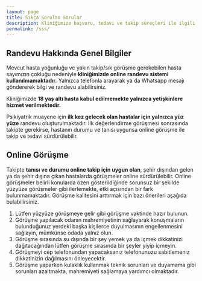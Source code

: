 ```yaml
---
layout: page
title: Sıkça Sorulan Sorular
description: Kliniğimize başvuru, tedavi ve takip süreçleri ile ilgili sıkça sorulan soruların yanıtlarına buradan ulaşabilirsiniz.
permalink: /sss/
---
```

## Randevu Hakkında Genel Bilgiler
Mevcut hasta yoğunluğu ve yakın takip/sık görüşme gerekebilen hasta sayımızın çokluğu nedeniyle <b>kliniğimizde online randevu sistemi kullanılmamaktadır.</b> Yalnızca telefonla arayarak ya da Whatsapp mesajı göndererek bilgi ve randevu alabilirsiniz.

Kliniğimizde <b>18 yaş altı hasta kabul edilmemekte yalnızca yetişkinlere hizmet verilmektedir.</b>  

Psikiyatrik muayene için <b>ilk kez gelecek olan hastalar için yalnızca yüz yüze</b> randevu oluşturulmaktadır. İlk değerlendirme görüşmesi sonrasında takipte gerekirse, hastanın durumu ve tanısı uygunsa online görüşme ile takip ve tedavi sürdürülebilir.

## Online Görüşme
Takipte <b>tanısı ve durumu online takip için uygun olan</b>, şehir dışından gelen ya da şehir dışına çıkan hastalarda görüşmeler online sürdürülebilir. Online görüşmeler belirli konularda özen gösterildiğinde sorunsuz bir şekilde yüzyüze görüşmeler gibi ilerlemekte, etki açısından bir fark bulunmamaktadır. Görüşme kalitesini arttırmak için bazı önerileri aşağıda bulabilirsiniz.

1. Lütfen yüzyüze görüşmeye gelir gibi görüşme vaktinde hazır bulunun.
2. Görüşme yapılacak odanın mahremiyetinin sağlayarak konuşmaların bulunduğunuz yerdeki başka kişilerce duyulmasının engellenmesini sağlayın, mümkünse odada yalnız olun.
3. Görüşme sırasında su dışında bir şey yemek ya da içmek dikkatinizi dağıtacağından lütfen görüşme sırasında bir şeyler yiyip içmeyin.
4. Görüşmeyi cep telefonundan yapacaksanız telefonunuzu sabitlemeniz dikkatinizin dağılmasını önleyecektir.
5. Görüşme yaparken kulaklık kullanmak teknik sorunları ve duyamama gibi sorunları azaltmakta, mahremiyeti sağlamaya yardımcı olmaktadır.